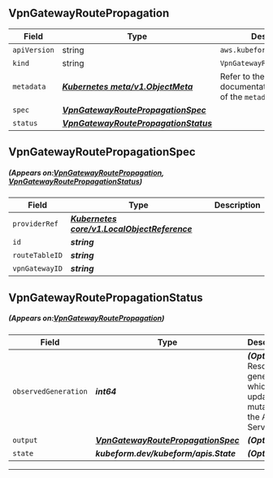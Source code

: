 ## VpnGatewayRoutePropagation
| Field | Type | Description |
| ------ | ----- | ----------- |
| `apiVersion` | string | `aws.kubeform.com/v1alpha1` |
|    `kind` | string | `VpnGatewayRoutePropagation` |
| `metadata` | ***[Kubernetes meta/v1.ObjectMeta](https://kubernetes.io/docs/reference/generated/kubernetes-api/v1.13/#objectmeta-v1-meta)***|Refer to the Kubernetes API documentation for the fields of the `metadata` field.|
| `spec` | ***[VpnGatewayRoutePropagationSpec](#VpnGatewayRoutePropagationSpec)***||
| `status` | ***[VpnGatewayRoutePropagationStatus](#VpnGatewayRoutePropagationStatus)***||
## VpnGatewayRoutePropagationSpec
##### (Appears on:[VpnGatewayRoutePropagation](#VpnGatewayRoutePropagation), [VpnGatewayRoutePropagationStatus](#VpnGatewayRoutePropagationStatus))
| Field | Type | Description |
| ------ | ----- | ----------- |
| `providerRef` | ***[Kubernetes core/v1.LocalObjectReference](https://kubernetes.io/docs/reference/generated/kubernetes-api/v1.13/#localobjectreference-v1-core)***||
| `id` | ***string***||
| `routeTableID` | ***string***||
| `vpnGatewayID` | ***string***||
## VpnGatewayRoutePropagationStatus
##### (Appears on:[VpnGatewayRoutePropagation](#VpnGatewayRoutePropagation))
| Field | Type | Description |
| ------ | ----- | ----------- |
| `observedGeneration` | ***int64***| ***(Optional)*** Resource generation, which is updated on mutation by the API Server.|
| `output` | ***[VpnGatewayRoutePropagationSpec](#VpnGatewayRoutePropagationSpec)***| ***(Optional)*** |
| `state` | ***kubeform.dev/kubeform/apis.State***| ***(Optional)*** |
---

